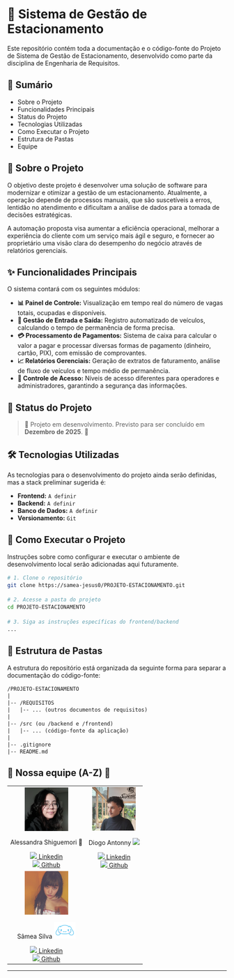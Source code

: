 # 🚗 Sistema de Gestão de Estacionamento

Este repositório contém toda a documentação e o código-fonte do Projeto de Sistema de Gestão de Estacionamento, desenvolvido como parte da disciplina de Engenharia de Requisitos.

## 📝 Sumário

  - Sobre o Projeto
  - Funcionalidades Principais
  - Status do Projeto
  - Tecnologias Utilizadas
  - Como Executar o Projeto
  - Estrutura de Pastas
  - Equipe

## 📖 Sobre o Projeto

O objetivo deste projeto é desenvolver uma solução de software para modernizar e otimizar a gestão de um estacionamento. Atualmente, a operação depende de processos manuais, que são suscetíveis a erros, lentidão no atendimento e dificultam a análise de dados para a tomada de decisões estratégicas.

A automação proposta visa aumentar a eficiência operacional, melhorar a experiência do cliente com um serviço mais ágil e seguro, e fornecer ao proprietário uma visão clara do desempenho do negócio através de relatórios gerenciais.

## ✨ Funcionalidades Principais

O sistema contará com os seguintes módulos:

  - **📊 Painel de Controle:** Visualização em tempo real do número de vagas totais, ocupadas e disponíveis.
  - **🔄 Gestão de Entrada e Saída:** Registro automatizado de veículos, calculando o tempo de permanência de forma precisa.
  - **💳 Processamento de Pagamentos:** Sistema de caixa para calcular o valor a pagar e processar diversas formas de pagamento (dinheiro, cartão, PIX), com emissão de comprovantes.
  - **📈 Relatórios Gerenciais:** Geração de extratos de faturamento, análise de fluxo de veículos e tempo médio de permanência.
  - **🔐 Controle de Acesso:** Níveis de acesso diferentes para operadores e administradores, garantindo a segurança das informações.

## 🚀 Status do Projeto

> 🚧 Projeto em desenvolvimento. Previsto para ser concluído em **Dezembro de 2025**. 🚧

## 🛠️ Tecnologias Utilizadas

As tecnologias para o desenvolvimento do projeto ainda serão definidas, mas a stack preliminar sugerida é:

  - **Frontend:** `A definir`
  - **Backend:** `A definir`
  - **Banco de Dados:** `A definir`
  - **Versionamento:** `Git`

## 🏃 Como Executar o Projeto

Instruções sobre como configurar e executar o ambiente de desenvolvimento local serão adicionadas aqui futuramente.

```bash
# 1. Clone o repositório
git clone https://samea-jesus0/PROJETO-ESTACIONAMENTO.git

# 2. Acesse a pasta do projeto
cd PROJETO-ESTACIONAMENTO

# 3. Siga as instruções específicas do frontend/backend
...
```

## 📁 Estrutura de Pastas

A estrutura do repositório está organizada da seguinte forma para separar a documentação do código-fonte:

```
/PROJETO-ESTACIONAMENTO
|
|-- /REQUISITOS
|   |-- ... (outros documentos de requisitos)
|
|-- /src (ou /backend e /frontend)
|   |-- ... (código-fonte da aplicação)
|
|-- .gitignore
|-- README.md
```

## 💪 Nossa equipe (A-Z) 💪

<table align="center">
  <tr>
    <td align="center">
      <img src="./Membros/Alessandra.jpg" width="100px">
      <p>Alessandra Shiguemori 🦊</p>
      <a href="https://www.linkedin.com/in/alessandra-shiguemori-32368131/"><img src="https://cdn-icons-png.flaticon.com/512/145/145807.png" width="15px">  Linkedin</a>
      <br>
      <a href="https://github.com/foxczie"><img src="https://cdn-icons-png.flaticon.com/512/733/733553.png" width="15px">  Github</a>
    </td>
    <td align="center">
      <img src="./Membros/Diogo.jpg" width="100px">
      <p>Diogo Antonny <img src="https://crystalpng.com/wp-content/uploads/2024/08/BERSERK-LOGO.png" width="30px"></p>
      <a href="https://www.linkedin.com/in/diogo-antonny/"><img src="https://cdn-icons-png.flaticon.com/512/145/145807.png" width="15px">  Linkedin</a>
      <br>
      <a href="https://github.com/DiogoJP202"><img src="https://cdn-icons-png.flaticon.com/512/733/733553.png" width="15px">  Github</a>
    </td>
  </tr>
  <tr>
    <td align="center">
      <img src="./Membros/Samea.jpg" width="100px">
      <p>Sâmea Silva <img src="./Icones/cinnamonroll.png" width="50px"></p>
      <a href="https://www.linkedin.com/in/samea-silva/"><img src="https://cdn-icons-png.flaticon.com/512/145/145807.png" width="15px">  Linkedin</a>
      <br>
      <a href="https://github.com/samea-jesus0"><img src="https://cdn-icons-png.flaticon.com/512/733/733553.png" width="15px">  Github</a>
    </td>
    <td></td>
  </tr>
</table>

-----
